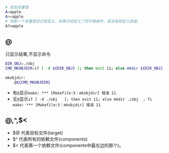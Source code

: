 ```bash
# 追加变量值
A=apple
A+=apple
# 判断一个变量是否已经定义，如果已经定义了则不做操作，若没有则定义其值。
A?=apple
```

## @
只显示结果,不显示命令
```bash
DIR_OBJ=./obj  
CMD_MKOBJDIR=if [ -d ${DIR_OBJ} ]; then exit 11; else mkdir ${DIR_OBJ}; fi  
  
mkobjdir:  
	@${CMD_MKOBJDIR}  
```
- 有`@`显示`make: *** [Makefile:5：mkobjdir] 错误 11`
- 无`@`显示`if [ -d ./obj   ]; then exit 11; else mkdir ./obj  ; fi make: *** [Makefile:5：mkobjdir] 错误 11`

## $@,$^,$<
- $@  代表目标文件(target)
- $^ 代表所有的依赖文件(components)
- $< 代表第一个依赖文件(components中最左边的那个)。

